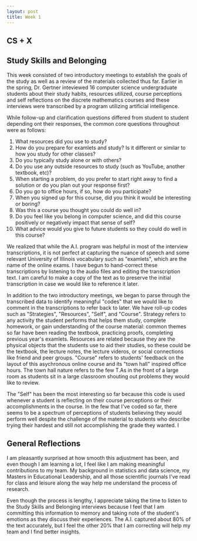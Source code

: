 ```yaml
---
layout: post
title: Week 1
---
```


## CS + X


## Study Skills and Belonging
This week consisted of two introductory meetings to establish the goals of the study as well as a review of the materials collected thus far. Earlier in the spring, Dr. Gertner inteviewed 16 computer science undergraduate students about their study habits, resources utilized, course perceptions and self reflections on the discrete mathematics courses and these interviews were transcribed by a program utilizing artificial intelligence.

While follow-up and clarification questions differed from student to student depending ont their responses, the common core questions throughout were as follows:
1. What resources did you use to study?
2. How do you prepare for examlets and study? Is it different or similar to how you study for other classes?
3. Do you typically study alone or with others?
4. Do you use any outside resources to study (such as YouTube, another textbook, etc)?
5. When starting a problem, do you prefer to start right away to find a solution or do you plan out your response first?
6. Do you go to office hours, if so, how do you participate?
7. When you signed up for this course, did you think it would be interesting or boring?
8. Was this a course you thought you could do well in?
9. Do you feel like you belong in computer science, and did this course positively or negatively impact that sense of self?
10. What advice would you give to future students so they could do well in this course?

We realized that while the A.I. program was helpful in most of the interview transcriptions, it is not perfect at capturing the nuance of speech and some relevant University of Illinois vocabulary such as "examlets", which are the name of the online exams. I have begun to hand-correct these transcriptions by listening to the audio files and editing the transcription text. I am careful to make a copy of the text as to preserve the initial transcription in case we would like to reference it later.

In addition to the two introductory meetings, we began to parse through the transcribed data to identify meaningful "codes" that we would like to comment in the transcriptions to refer back to later. We have roll-up codes such as "Strategies", "Resources", "Self", and "Course". Strategy refers to any activity the student performs that helps them study, complete homework, or gain understanding of the course material: common themes so far have been reading the textbook, practicing proofs, completing previous year's examlets. Resources are related because they are the physical objects that the students use to aid their studies, so these could be the textbook, the lecture notes, the lecture videros, or social connections like friend and peer groups. "Course" refers to students' feedback on the layout of this asychronous online course and its "town hall" inspired office hours. The town hall nature refers to the few T.As in the front of a large room as students sit in a large classroom shouting out problems they would like to review.

The "Self" has been the most interesting so far because this code is used whenever a student is reflecting on their course perceptions or their accomplishments in the course. In the few that I've coded so far, there seems to be a spectrum of perceptions of students believing they would perform well despite the challenge of the material to students who describe trying their hardest and still not accomplishing the grade they wanted. I 

## General Reflections
I am pleasantly surprised at how smooth this adjustment has been, and even though I am learning a lot, I feel like I am making meaningful contributions to my team. My background in statistics and data science, my Masters in Educational Leadership, and all those scientific journals I've read for class and leisure along the way help me understand the process of research. 

Even though the process is lengthy, I appreciate taking the time to listen to the Study Skills and Belonging interviews because I feel that I am committing this information to memory and taking note of the student's emotions as they discuss their experiences. The A.I. captured about 80% of the text accurately, but I feel the other 20% that I am correcting will help my team and I find better insights.

